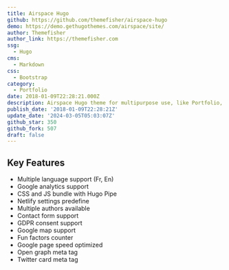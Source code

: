 ```yaml
---
title: Airspace Hugo
github: https://github.com/themefisher/airspace-hugo
demo: https://demo.gethugothemes.com/airspace/site/
author: Themefisher
author_link: https://themefisher.com
ssg:
  - Hugo
cms:
  - Markdown
css:
  - Bootstrap
category:
  - Portfolio
date: 2018-01-09T22:28:21.000Z
description: Airspace Hugo theme for multipurpose use, like Portfolio, Blog, Business.
publish_date: '2018-01-09T22:28:21Z'
update_date: '2024-03-05T05:03:07Z'
github_star: 350
github_fork: 507
draft: false
---
```


## Key Features

- Multiple language support (Fr, En)
- Google analytics support
- CSS and JS bundle with Hugo Pipe
- Netlify settings predefine
- Multiple authors available
- Contact form support
- GDPR consent support
- Google map support
- Fun factors counter
- Google page speed optimized
- Open graph meta tag
- Twitter card meta tag
